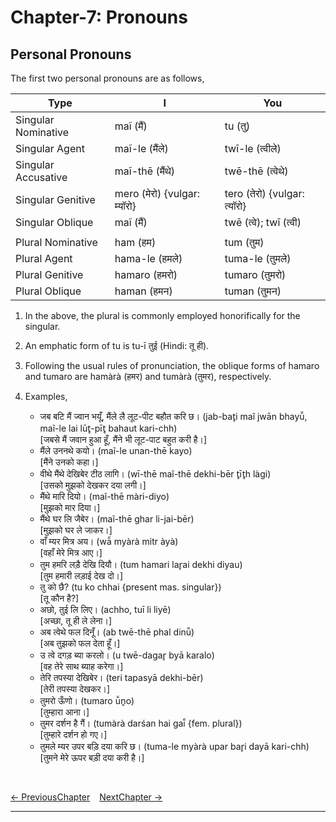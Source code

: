 # Chapter-7: Pronouns

## Personal Pronouns
The first two personal pronouns are as follows,

| Type | I | You |
| ------------- | ------------- | ------------- |
| Singular Nominative | maĩ (मैं) | tu (तु) |
| Singular Agent | maĩ-le (मैंले) | twī-le (त्वीले) |
| Singular Accusative | maĩ-thē (मैंथे) | twē-thē (त्वेथे) |
| Singular Genitive | mero (मेरो) {vulgar: म्यॉरो} | tero (तेरो) {vulgar: त्यॉरो} |
| Singular Oblique | maĩ (मैं) | twē (त्वे); twī (त्वी) |
|  |  |  |
| Plural Nominative | ham (हम) | tum (तुम) |
| Plural Agent | hama-le (हमले) | tuma-le (तुमले) |
| Plural Genitive | hamaro (हमरो) | tumaro (तुमरो) |
| Plural Oblique | haman (हमन) | tuman (तुमन) |

1. In the above, the plural is commonly employed honorifically for the singular.

2. An emphatic form of tu is tu-ī तुई (Hindi: तू ही).

3. Following the usual rules of pronunciation, the oblique forms of hamaro and tumaro are hamàrà (हमर) and tumàrà (तुमर), respectively.

4. Examples,
   - जब बटि मैं ज्वान भयूँ, मैंले लै लूट-पीट बहौत करि छ। (jab-bat̥i maĩ jwān bhayū̃, maĩ-le lai lūt̥-pīt̥ bahaut kari-chh)<br>
   [जबसे मैं जवान हुआ हूँ, मैंने भी लूट-पाट बहुत करी है।]
   - मैंले उननथे कयो। (maĩ-le unan-thē kayo)<br>
   [मैंने उनको कहा।]
   - वीथे मैंथे देखिबेर टीठ लागि। (wī-thē maĩ-thē dekhi-bēr t̥īt̥h làgi)<br>
   [उसको मुझको देखकर दया लगी।]
   - मैंथे मारि दियो। (maĩ-thē màri-diyo)<br>
   [मुझको मार दिया।]
   - मैंथे घर लि जैबेर। (maĩ-thē ghar li-jai-bēr)<br>
   [मुझको घर ले जाकर।]
   - वाँ म्यर मित्र अय। (wā̃ myàrà mitr àyà)<br>
   [वहाँ मेरे मित्र आए।]
   - तुम हमरि लड़ै देखि दियौ। (tum hamari lar̥ai dekhi diyau)<br>
   [तुम हमारी लड़ाई देख दो।]
   - तु को छै? (tu ko chhai {present mas. singular})<br>
   [तू कौन है?]
   - अछो, तुई लि लिए। (achho, tuī li liyē)<br>
   [अच्छा, तू ही ले लेना।]
   - अब त्वेथे फल दिनूँ। (ab twē-thē phal dinū̃)<br>
   [अब तुझको फल देता हूँ।]
   - उ त्वे दगड़ ब्या करलो। (u twē-dagar̥ byā karalo)<br>
   [वह तेरे साथ ब्याह करेगा।]
   - तेरि तपस्या देखिबेर। (teri tapasyā dekhi-bēr)<br>
   [तेरी तपस्या देखकर।]
   - तुमरो ऊँणो। (tumaro ū̃n̥o)<br>
   [तुम्हारा आना।]
   - तुमर दर्शन है गैं। (tumàrà darśan hai gaī̃ {fem. plural})<br>
   [तुम्हारे दर्शन हो गए।]
   - तुमले म्यर उपर बड़ि दया करि छ। (tuma-le myàrà upar bar̥i dayā kari-chh)<br>
   [तुमने मेरे ऊपर बड़ी दया करी है।]


<br>

[<- PreviousChapter](/major/6_Adjectives.md) &ensp; [NextChapter ->](https://pages.github.com/)

---